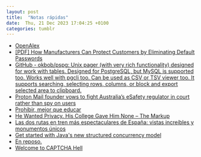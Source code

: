```yaml
---
layout: post
title:  "Notas rápidas"
date:  Thu, 21 Dec 2023 17:04:25 +0100
categories: tumblr
---
```

*  [OpenAlex](https://www.tumblr.com/fernand0/737332078186725376)
*  [[PDF] How Manufacturers Can Protect Customers by Eliminating Default Passwords](https://www.tumblr.com/fernand0/737323645312073728)
*  [GitHub - okbob/pspg: Unix pager (with very rich functionality) designed for work with tables. Designed for PostgreSQL, but MySQL is supported too. Works well with pgcli too. Can be used as CSV or TSV viewer too. It supports searching, selecting rows, columns, or block and export selected area to clipboard.](https://www.tumblr.com/fernand0/737319505447043072)
*  [Proton Mail founder vows to fight Australia’s eSafety regulator in court rather than spy on users](https://www.tumblr.com/fernand0/737315233846132736)
*  [Prohibir, mejor que educar](https://www.tumblr.com/fernand0/737311068467150849)
*  [He Wanted Privacy. His College Gave Him None – The Markup](https://www.tumblr.com/fernand0/737302644466597888)
*  [Las dos rutas en tren más espectaculares de España: vistas increíbles y monumentos únicos](https://www.tumblr.com/fernand0/737254193076830208)
*  [Get started with Java's new structured concurrency model](https://www.tumblr.com/fernand0/737249908289126400)
*  [En reposo.](https://www.tumblr.com/fernand0/737247954730106880)
*  [Welcome to CAPTCHA Hell](https://www.tumblr.com/fernand0/737245772907757568)
